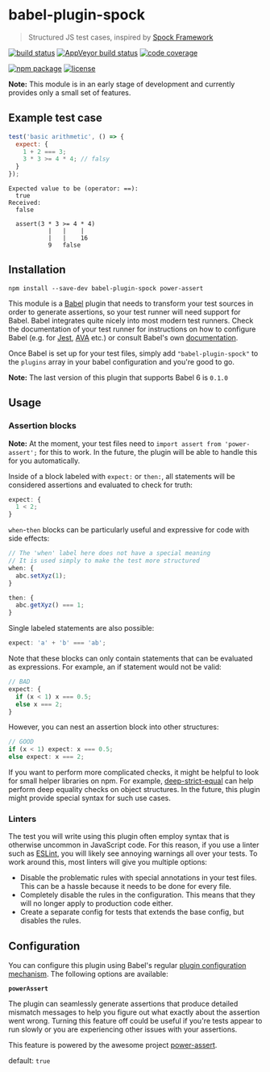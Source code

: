# babel-plugin-spock

> Structured JS test cases, inspired by
> [Spock Framework](http://spockframework.org)

[![build status](https://img.shields.io/travis/jeysal/babel-plugin-spock/master.svg?style=flat-square)](https://travis-ci.org/jeysal/babel-plugin-spock)
[![AppVeyor build status](https://img.shields.io/appveyor/ci/jeysal/babel-plugin-spock/master.svg?style=flat-square&label=windows+build)](https://ci.appveyor.com/project/jeysal/babel-plugin-spock)
[![code coverage](https://img.shields.io/codecov/c/github/jeysal/babel-plugin-spock/master.svg?style=flat-square)](https://codecov.io/gh/jeysal/babel-plugin-spock)

[![npm package](https://img.shields.io/npm/v/babel-plugin-spock.svg?style=flat-square)](https://www.npmjs.com/package/babel-plugin-spock)
[![license](https://img.shields.io/github/license/jeysal/babel-plugin-spock.svg?style=flat-square)](https://github.com/jeysal/babel-plugin-spock/blob/master/LICENSE)

**Note:** This module is in an early stage of development and currently provides
only a small set of features.

## Example test case

```javascript
test('basic arithmetic', () => {
  expect: {
    1 + 2 === 3;
    3 * 3 >= 4 * 4; // falsy
  }
});
```

```
Expected value to be (operator: ==):
  true
Received:
  false

  assert(3 * 3 >= 4 * 4)
           |   |    |
           |   |    16
           9   false
```

## Installation

    npm install --save-dev babel-plugin-spock power-assert

This module is a [Babel](https://babeljs.io/) plugin that needs to transform
your test sources in order to generate assertions, so your test runner will need
support for Babel. Babel integrates quite nicely into most modern test runners.
Check the documentation of your test runner for instructions on how to configure
Babel (e.g. for
[Jest](https://facebook.github.io/jest/docs/en/getting-started.html#using-babel),
[AVA](https://github.com/avajs/ava#es2017-support) etc.) or consult Babel's own
[documentation](http://babeljs.io/docs/setup/).

Once Babel is set up for your test files, simply add `"babel-plugin-spock"` to
the `plugins` array in your babel configuration and you're good to go.

**Note:** The last version of this plugin that supports Babel 6 is `0.1.0`

## Usage

### Assertion blocks

**Note:** At the moment, your test files need to `import assert from 'power-assert';`
for this to work. In the future, the plugin will be able to handle this for you automatically.

Inside of a block labeled with `expect:` or `then:`, all statements will be
considered assertions and evaluated to check for truth:

```javascript
expect: {
  1 < 2;
}
```

`when`-`then` blocks can be particularly useful and expressive for code with
side effects:

```javascript
// The 'when' label here does not have a special meaning
// It is used simply to make the test more structured
when: {
  abc.setXyz(1);
}

then: {
  abc.getXyz() === 1;
}
```

Single labeled statements are also possible:

```javascript
expect: 'a' + 'b' === 'ab';
```

Note that these blocks can only contain statements that can be evaluated as
expressions. For example, an if statement would not be valid:

```javascript
// BAD
expect: {
  if (x < 1) x === 0.5;
  else x === 2;
}
```

However, you can nest an assertion block into other structures:

```javascript
// GOOD
if (x < 1) expect: x === 0.5;
else expect: x === 2;
```

If you want to perform more complicated checks, it might be helpful to look for
small helper libraries on npm. For example,
[deep-strict-equal](https://github.com/sindresorhus/deep-strict-equal) can help
perform deep equality checks on object structures. In the future, this plugin
might provide special syntax for such use cases.

### Linters

The test you will write using this plugin often employ syntax that is otherwise
uncommon in JavaScript code. For this reason, if you use a linter such as
[ESLint](https://eslint.org/), you will likely see annoying warnings all over
your tests. To work around this, most linters will give you multiple options:

* Disable the problematic rules with special annotations in your test files.
  This can be a hassle because it needs to be done for every file.
* Completely disable the rules in the configuration. This means that they will
  no longer apply to production code either.
* Create a separate config for tests that extends the base config, but disables
  the rules.

## Configuration

You can configure this plugin using Babel's regular
[plugin configuration mechanism](https://babeljs.io/docs/plugins/#pluginpreset-options).
The following options are available:

**`powerAssert`**

The plugin can seamlessly generate assertions that produce detailed mismatch
messages to help you figure out what exactly about the assertion went wrong.
Turning this feature off could be useful if you're tests appear to run slowly or
you are experiencing other issues with your assertions.

This feature is powered by the awesome project
[power-assert](https://github.com/power-assert-js/power-assert).

default: `true`
